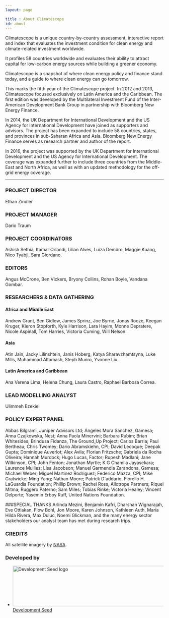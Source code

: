 ```yaml
---
layout: page

title : About Climatescope
id: about
---
```

Climatescope is a unique country-by-country assessment, interactive report and index that evaluates the investment condition for clean energy and climate-related investment worldwide.

It profiles 58 countries worldwide and evaluates their ability to attract capital for low-carbon energy sources while building a greener economy. 

Climatescope is a snapshot of where clean energy policy and finance stand today, and a guide to where clean energy can go tomorrow.

This marks the fifth year of the Climatescope project. In 2012 and 2013, Climatescope focused exclusively on Latin America and the Caribbean. The first edition was developed by the Multilateral Investment Fund of the Inter-American Development Bank Group in partnership with Bloomberg New Energy Finance. 

In 2014, the UK Department for International Development and the US Agency for International Development have joined as supporters and advisors. The project has been expanded to include 58 countries, states, and provinces in sub-Saharan Africa and Asia. Bloomberg New Energy Finance serves as research partner and author of the report.

In 2016, the project was supported by the UK Department for International Development and the US Agency for International Development. The coverage was expanded further to include three countries from the Middle-East and North Africa, as well as with an updated methodology for the off-grid energy coverage.

***

### PROJECT DIRECTOR
Ethan Zindler

### PROJECT MANAGER
Dario Traum 

### PROJECT COORDINATORS
Ashish Sethia, 
Itamar Orlandi, 
Lilian Alves, 
Luiza Demôro, 
Maggie Kuang, 
Nico Tyabji, 
Sara Giordano.

### EDITORS
Angus McCrone, 
Ben Vickers, 
Bryony Collins, 
Rohan Boyle, 
Vandana Gombar.

### RESEARCHERS & DATA GATHERING

#### Africa and Middle East
Andrew Grant, 
Ben Gidlow, 
James Sprinz, 
Joe Byrne, 
Jonas Rooze, 
Keegan Kruger, 
Kieron Stopforth, 
Kyle Harrison, 
Lara Hayim, 
Monne Depratere, 
Nicole Aspinall, 
Tom Harries, 
Victoria Cuming, 
Will Nelson.

#### Asia
Atin Jain, 
Jacky Lilinshtein, 
Janis Hoberg, 
Katya Sharavzhamtsyna, 
Luke Mills, 
Muhammad Altamash, 
Steph Munro, 
Yvonne Liu.

#### Latin America and Caribbean
Ana Verena Lima,
Helena Chung,
Laura Castro,
Raphael Barbosa Correa.

### LEAD MODELLING ANALYST
Ulimmeh Ezekiel

### POLICY EXPERT PANEL
Abbas Bilgrami, Juniper Advisors Ltd; Ángeles Mora Sanchez, Gamesa; Anna Czajkowska, Nest; Anna Paola Minervini; Barbara Rubim; Brian Whitesides; Brindusa Fidanza, The Ground_Up Project; Carlos Barria; Paul Bertheau; Chris Twomey; Dario Abramskiehn, CPI; David Lecoque; Deepak Gupta; Dominique Auverlot; Alex Avila; Florian Fritzsche; Gabriela da Rocha Oliveira; Hannah Murdock; Hugo Lucas, Factor; Rupesh Madlani; Jane Wilkinson, CPI; John Fenton; Jonathan Myrtle; K G Chamila Jayasekara; Laurence Mulliez; Lisa Jacobson; Manuel Garmendia Zarandona, Gamesa; Michael Weber; Miguel Martinez Rodriguez; Federico Mazza, CPI; Mike Gratwicke; Ming Yang; Nathan Moore; Patrick D'addario, Fiorello H. LaGuardia Foundation; Phillip Brown; Rachel Ross, Allotrope Partners; Riquel Mitma; Ruggero Paterno; Sam Miles; Tobias Rinke; Victoria Healey; Vincent Delporte; Yasemin Erboy Ruff, United Nations Foundation.

###SPECIAL THANKS
Arlinda Mezini, 
Benjamin Kafri, 
Dharshan Wignarajah, 
Eve Ottlakan, 
Flow Bohl, 
Jon Moore, 
Karen Johnson, 
Kathleen Auth, 
María Hilda Rivera, 
Max Duluc, 
Noemi Glickman, 
and the many energy sector stakeholders our analyst team has met during research trips.

### CREDITS
All satellite imagery by [NASA](http://earthobservatory.nasa.gov/?eocn=topnav&eoci=logo).

<h3 class="hd-label adjacent-bottom">Developed by</h3>
<ul class="logo-list">
  <li>
    <a class="logo-devseed" href="http://developmentseed.org/" title="Visit Development Seed" target="_blank"><img width="750" height="128" alt="Development Seed logo" src="{{ site.domain }}{{ site.path_prefix }}/assets/images/layout/logo-devseed-flat-pos.svg" /><span>Development Seed</span></a>
  </li>
</ul>
